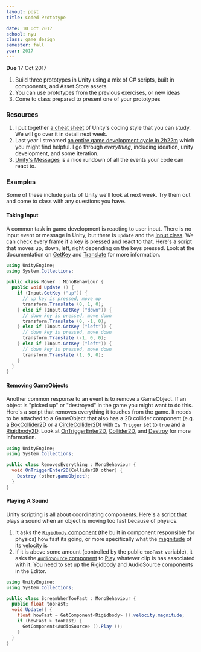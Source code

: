 ```yaml
---
layout: post
title: Coded Prototype

date: 10 Oct 2017
school: nyu
class: game design
semester: fall
year: 2017
---
```


**Due** 17 Oct 2017

1. Build three prototypes in Unity using a mix of C# scripts, built in components, and Asset Store assets
2. You can use prototypes from the previous exercises, or new ideas
3. Come to class prepared to present one of your prototypes

### Resources
1. I put together [a cheat sheet](http://nas.sr/teaching/2016/game-design/unity-cheat-sheet/) of Unity's coding style that you can study. We will go over it in detail next week.
2. Last year I streamed [an entire game development cycle in 2h22m](https://www.youtube.com/watch?v=y3-s7ZfwUAg) which you might find helpful. I go through *everything*, including ideation, unity development, and some iteration.
3. [Unity's Messages](https://docs.unity3d.com/ScriptReference/MonoBehaviour.html) is a nice rundown of all the events your code can react to.

### Examples
Some of these include parts of Unity we'll look at next week. Try them out and come to class with any questions you have.

#### Taking Input
A common task in game development is reacting to user input. There is no input event or message in Unity, but there is `Update` and the [Input class](https://docs.unity3d.com/ScriptReference/Input.html). We can check every frame if a key is pressed and react to that. Here's a script that moves up, down, left, right depending on the keys pressed. Look at the documentation on [GetKey](https://docs.unity3d.com/ScriptReference/Input.GetKey.html) and [Translate](https://docs.unity3d.com/ScriptReference/Transform.Translate.html) for more information.

```csharp
using UnityEngine;
using System.Collections;

public class Mover : MonoBehaviour {
  public void Update () {
    if (Input.GetKey ("up")) {
      // up key is pressed, move up
      transform.Translate (0, 1, 0);
    } else if (Input.GetKey ("down")) {
      // down key is pressed, move down
      transform.Translate (0, -1, 0);
    } else if (Input.GetKey ("left")) {
      // down key is pressed, move down
      transform.Translate (-1, 0, 0);
    } else if (Input.GetKey ("left")) {
      // down key is pressed, move down
      transform.Translate (1, 0, 0);
    }
  }
}
```

#### Removing GameObjects
Another common response to an event is to remove a GameObject. If an object is "picked up" or "destroyed" in the game you might want to do this. Here's a script that removes everything it touches from the game. It needs to be attached to a GameObject that also has a 2D collider component (e.g. a [BoxCollider2D](https://docs.unity3d.com/Manual/class-BoxCollider2D.html) or a [CircleCollider2D](https://docs.unity3d.com/Manual/class-CircleCollider2D.html)) with `Is Trigger` set to `true` and a [Rigidbody2D](https://docs.unity3d.com/Manual/class-Rigidbody2D.html). Look at [OnTriggerEnter2D](https://docs.unity3d.com/ScriptReference/MonoBehaviour.OnTriggerEnter2D.html), [Collider2D](https://docs.unity3d.com/ScriptReference/Collider2D.html), and [Destroy](https://docs.unity3d.com/ScriptReference/Object.Destroy.html) for more information.

```csharp
using UnityEngine;
using System.Collections;

public class RemovesEverything : MonoBehaviour {
  void OnTriggerEnter2D(Collider2D other) {
    Destroy (other.gameObject);
  }
}
```

#### Playing A Sound
Unity scripting is all about coordinating components. Here's a script that plays a sound when an object is moving too fast because of physics.

1. It asks the [`Rigidbody` component](https://docs.unity3d.com/ScriptReference/Rigidbody.html) (the built in component responsible for physics) how fast its going, or more specifically what the [magnitude](https://docs.unity3d.com/ScriptReference/Vector3-magnitude.html) of its [velocity](https://docs.unity3d.com/ScriptReference/Rigidbody-velocity.html) is
2. If it is above some amount (controlled by the public `tooFast` variable), it asks the [`AudioSource` component](https://docs.unity3d.com/ScriptReference/AudioSource.html) to [Play](https://docs.unity3d.com/ScriptReference/AudioSource.Play.html) whatever clip is has associated with it. You need to set up the Rigidbody and AudioSource components in the Editor.

```csharp
using UnityEngine;
using System.Collections;

public class ScreamWhenTooFast : MonoBehaviour {
  public float tooFast;
  void Update() {
    float howFast = GetComponent<Rigidbody> ().velocity.magnitude;
    if (howFast > tooFast) {
      GetComponent<AudioSource> ().Play ();
    }
  }
}
```
